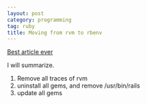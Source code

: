 ```yaml
---
layout: post
category: programming
tag: ruby
title: Moving from rvm to rbenv
---
```


[Best article ever](http://reinteractive.net/posts/12-moving-from-rvm-to-rbenv)

I will summarize.

1. Remove all traces of rvm
1. uninstall all gems, and remove /usr/bin/rails
1. update all gems

